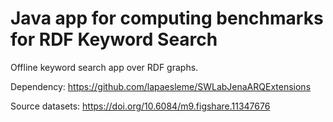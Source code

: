 # Java app for computing benchmarks for RDF Keyword Search
Offline keyword search app over RDF graphs.

Dependency: https://github.com/lapaesleme/SWLabJenaARQExtensions

Source datasets: https://doi.org/10.6084/m9.figshare.11347676
